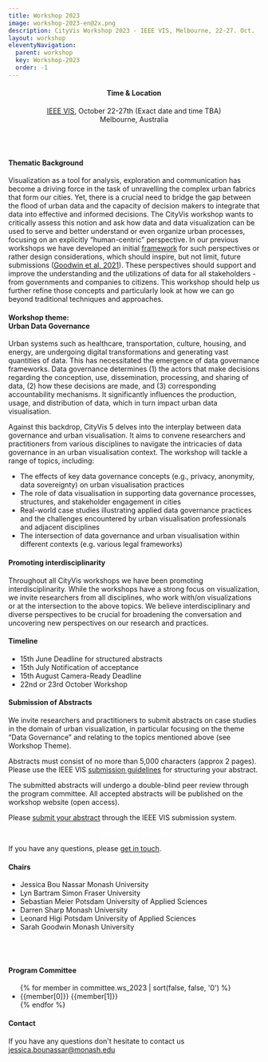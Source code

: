 ```yaml
---
title: Workshop 2023
image: workshop-2023-en@2x.png
description: CityVis Workshop 2023 - IEEE VIS, Melbourne, 22-27. Oct.
layout: workshop
eleventyNavigation:
  parent: workshop
  key: Workshop-2023
  order: -1
---
```

<section class="section workshop-section workshop-section__thema">

<h4 style="text-align:center;">Time &amp; Location</h4>
<p style="text-align:center; padding-bottom: 50px;"><a href="https://ieeevis.org/year/2023/welcome">IEEE VIS</a>, October 22-27th (Exact date and time TBA)<br />
Melbourne, Australia</p>

<h4>Thematic Background</h4>

Visualization as a tool for analysis, exploration and communication has become a driving force in the task of unravelling the complex urban fabrics that form our cities. Yet, there is a crucial need to bridge the gap between the flood of urban data and the capacity of decision makers to integrate that data into effective and informed decisions. The CityVis workshop wants to critically assess this notion and ask how data and data visualization can be used to serve and better understand or even organize urban processes, focusing on an explicitly “human-centric” perspective. In our previous workshops we have developed an initial [framework](/about#human-centric) for such perspectives or rather design considerations, which should inspire, but not limit, future submissions ([Goodwin et al, 2021](https://ieeexplore.ieee.org/document/9438762/)). These perspectives should support and improve the understanding and the utilizations of data for all stakeholders - from governments and companies to citizens. This workshop should help us further refine those concepts and particularly look at how we can go beyond traditional techniques and approaches.

</section>

<section class="section workshop-section workshop-section__focus">
<h4>Workshop theme:<br /><strong>Urban Data Governance</strong></h4>

Urban systems such as healthcare, transportation, culture, housing, and energy, are undergoing digital transformations and generating vast quantities of data. This has necessitated the emergence of data governance frameworks. Data governance determines (1) the actors that make decisions regarding the conception, use, dissemination, processing, and sharing of data,  (2) how these decisions are made, and (3) corresponding accountability mechanisms. It significantly influences the production, usage, and distribution of data, which in turn impact urban data visualisation.



Against this backdrop, CityVis 5 delves into the interplay between data governance and urban visualisation. It aims to convene researchers and practitioners from various disciplines to navigate the intricacies of data governance in an urban visualisation context. The workshop will tackle a range of topics, including:


<ul class="workshop-section__focus-list">
<li class="workshop-section__focus-list-item">
<span class="workshop-section__focus-list-item--headline">The effects of key data governance concepts (e.g., privacy, anonymity, data sovereignty) on urban visualisation practices</span>
</li>
<li class="workshop-section__focus-list-item">
<span class="workshop-section__focus-list-item--headline">The role of data visualisation in supporting data governance processes, structures, and stakeholder engagement in cities</span>
</li>
<li class="workshop-section__focus-list-item">
<span class="workshop-section__focus-list-item--headline">Real-world case studies illustrating applied data governance practices and the challenges encountered by urban visualisation professionals and adjacent disciplines</span>
</li>
<li class="workshop-section__focus-list-item">
<span class="workshop-section__focus-list-item--headline">The intersection of data governance and urban visualisation within different contexts (e.g. various legal frameworks)</span>
</li>
</ul>

<!--
<h4><strong>Workshop Program</strong></h4>

<h4>TALKS</h4>
<ul class="workshop-section__talk-list">
  <li>
    <h5>Exploring hidden tree patterns in our cities with urban walks</h5>
    <p>Liubov Tupikina<sup>1</sup>, Yasamin Nematollahi<sup>1</sup>, Vladislav Afanasiev<sup>2</sup>, Olga Kisseleva<sup>1</sup>, Vittorio Loreto<sup>3</sup> and Bernardo Monechi<sup>3</sup><br /><i>1. Universite de Paris, 2. Architecture, 3. Sony labs, CSL, Rome</i></p>
  </li>
  <li>
    <h5>Experiencing data on location -<br />A case study of visualizing air quality for citizens</h5>
    <p>Christoph Huber and Till Nagel<br /><i>Hochschule Mannheim</i></p>
  </li>
</ul>
<h4>LIGHTNING TALKS</h4>
<ul class="workshop-section__talk-list">
  <li>
    <h5>Visualizing the sociotechnics of smart cities in Africa and Europe</h5>
    <p>Mennatullah Hendawy<sup>1</sup>, Zhaoqing Teng XD<sup>2</sup>, Johannes Pfau<sup>2</sup>, Magy Seif El-Nasr<sup>2</sup><br />1. Ain Shams University (Egypt), Impact Circles e.V. (Germany), and Center for Advanced Internet Studies (Germany), 2. University of California Santa Cruz, Computational Media (UCSC)</p>
  </li>
  <li>
    <h5>Domestic Tourism Planning via Mobility Data</h5>
    <p>Puripant Ruchikachorn<sup>1</sup>, Thitiphong Luangaroonlerd<sup>2</sup> and Rapee Suveeranont<sup>2</sup><br/><i>1. Chulalongkorn University, 2. Boonmee Lab</i></p>
  </li>
  <li>
    <h5>Designing urban landscapes digitally.<br />Web-GIS mapping tool of Berlin TXL</h5>
    <p>Hülya Lasch, <i>Digital City Science - HafenCity University</i></p>
  </li>
  <li>
    <h5>Dublin City University Digital Twin:<br /> Test Bed for IoT Sensor Data Visualization</h5>
    <p>Jaime B Fernandez and Kieran Mahon<br><i>Insight SFI Research Centre for Data Analytics, Dublin City University</i></p>
  </li>
</ul>
<h4>Interactive Session</h4>
<ul class="workshop-section__talk-list">
  <li>
    <h5>Urban Data Visualization Cards</h5>
    <p>Hybrid workshop activity to explore and discuss the dimensions and considerations collected in previous CityVis Workshops (<a href="/about/#human-centric">see publication</a>).</p>
  </li>
</ul>
</section>
-->

<section class="section workshop-section workshop-section__focus">
<h4>Promoting interdisciplinarity</h4>

Throughout all CityVis workshops we have been promoting interdisciplinarity. While the workshops have a strong focus on visualization, we invite researchers from all disciplines, who work with/on visualizations or at the intersection to the above topics. We believe interdisciplinary and diverse perspectives to be crucial for broadening the conversation and uncovering new perspectives on our research and practices.

</section>


<section class="section workshop-section workshop-section__timeline">
<h4>Timeline</h4>
<ul class="workshop-section__timeline-list">
<li class="workshop-section__timeline-list--item">
<span class="workshop-section__timeline-list--date" style="width:250px;">15th June</span>
<span class="workshop-section__timeline-list--event">Deadline for structured abstracts</span>
</li>
<li class="workshop-section__timeline-list--item">
<span class="workshop-section__timeline-list--date" style="width:250px;">15th July</span>
<span class="workshop-section__timeline-list--event">Notification of acceptance</span>
</li>
<li class="workshop-section__timeline-list--item">
<span class="workshop-section__timeline-list--date" style="width:250px;">15th August</span>
<span class="workshop-section__timeline-list--event">Camera-Ready Deadline</span>
</li>
<li class="workshop-section__timeline-list--item">
<span class="workshop-section__timeline-list--date" style="width:250px;">22nd or 23rd October</span>
<span class="workshop-section__timeline-list--event">Workshop</span>
</li>
</ul>
</section>


<section class="section workshop-section workshop-section__abstracts">

<h4>Submission of Abstracts</h4>

We invite researchers and practitioners to submit abstracts on case studies in the domain of urban visualization, in particular focusing on the theme “Data Governance” and relating to the topics mentioned above (see Workshop Theme).


Abstracts must consist of no more than 5,000 characters (approx 2 pages). Please use the IEEE VIS [submission guidelines](https://ieeevis.org/year/2023/info/call-participation/paper-submission-guidelines) for structuring your abstract.


The submitted abstracts will undergo a double-blind peer review through the program committee. All accepted abstracts will be published on the workshop website (open access).


Please [submit your abstract](https://new.precisionconference.com/user/login?society=vgtc) through the IEEE VIS submission system.


<p style="text-align:center"><a href="https://new.precisionconference.com/user/login?society=vgtc" style="color:white;" class="upcoming-link">Submit your abstract</a></p>



If you have any questions, please [get in touch](mailto:jessica.bounassar@monash.edu).

</section>


<section class="section workshop-section workshop-section__timeline">
<h4>Chairs</h4>
<ul class="committee-list">
<li class="committee-list__item">
Jessica Bou Nassar
<span class="committee-list__item--institution">
Monash University
</span>
</li>
<li class="committee-list__item">
Lyn Bartram
<span class="committee-list__item--institution">
Simon Fraser University
</span>
</li>
<li class="committee-list__item">
Sebastian Meier
<span class="committee-list__item--institution">
Potsdam University of Applied Sciences
</span>
</li>
<li class="committee-list__item">
Darren Sharp
<span class="committee-list__item--institution">
Monash University
</span>
</li>
<li class="committee-list__item">
Leonard Higi
<span class="committee-list__item--institution">
Potsdam University of Applied Sciences
</span>
</li>
<li class="committee-list__item">
Sarah Goodwin
<span class="committee-list__item--institution">
Monash University
</span>
</li>
</ul>
<h4 style="padding-top:50px;">Program Committee</h4>

<ul class="committee-list">
{% for member in committee.ws_2023 | sort(false, false, '0') %}
<li class="committee-list__item">
{{member[0]}}
<span class="committee-list__item--institution">
{{member[1]}}
</span>
</li>
{% endfor %}
</ul>
</section>

<section class="section workshop-section workshop-section__contact">
<h4>Contact</h4>
<p>
If you have any questions don't hesitate to contact us
<a href="mailto:jessica.bounassar@monash.edu">
jessica.bounassar@monash.edu
</a>
</p>
</section>
